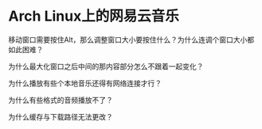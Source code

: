# Arch Linux上的网易云音乐
移动窗口需要按住Alt，那么调整窗口大小要按住什么？为什么连调个窗口大小都如此困难？

为什么最大化窗口之后中间的那内容部分怎么不跟着一起变化？

为什么播放有些个本地音乐还得有网络连接才行？

为什么有些格式的音频播放不了？

为什么缓存与下载路径无法更改？


